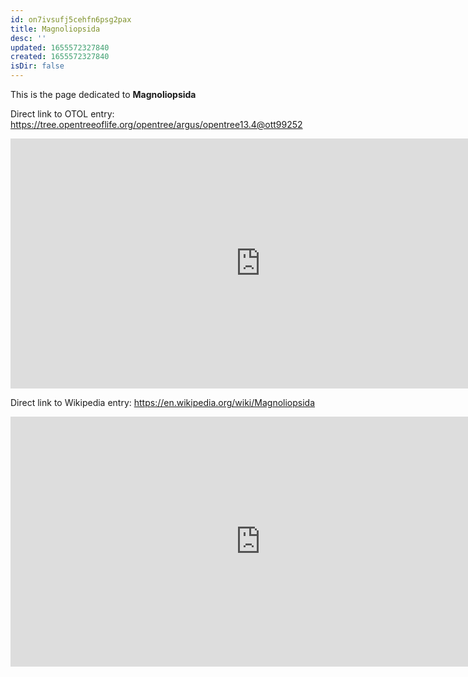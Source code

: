 ```yaml
---
id: on7ivsufj5cehfn6psg2pax
title: Magnoliopsida
desc: ''
updated: 1655572327840
created: 1655572327840
isDir: false
---
```

This is the page dedicated to **Magnoliopsida**


Direct link to OTOL entry: https://tree.opentreeoflife.org/opentree/argus/opentree13.4@ott99252



<html>
    <body>
    <iframe src="https://tree.opentreeoflife.org/opentree/argus/opentree13.4@ott99252"
    width="800" height="400" frameborder="0" allowfullscreen> </iframe>
    </body>
</html>
    


Direct link to Wikipedia entry: https://en.wikipedia.org/wiki/Magnoliopsida



<html>
    <body>
    <iframe src="https://en.wikipedia.org/wiki/Magnoliopsida"
    width="800" height="400" frameborder="0" allowfullscreen> </iframe>
    </body>
</html>
    
